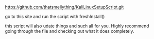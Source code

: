 https://github.com/thatsmellything/KaliLinuxSetupScript.git

go to this site and run the script with freshInstall()

this script will also udate things and such all for you. Highly recommend going through the file and checking out what it does completely.
